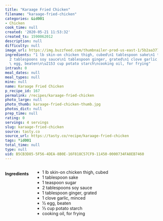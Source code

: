 ```yaml
---
title: "Karaage Fried Chicken"
filename: "karaage-fried-chicken"
categories: &id001
- Chicken
cook_time: null
created: '2020-05-21 11:53:32'
created_ts: 1590062012
description: null
difficulty: null
image_url: https://img.buzzfeed.com/thumbnailer-prod-us-east-1/5b2aa37781514ab68f18ae2a1ceb74e6/final3.jpg
ingredients: "1 lb skin-on chicken thigh, cubed\n1 tablespoon sake\n1 teaspoon sugar\n\
  2 tablespoons soy sauce\n1 tablespoon ginger, grated\n1 clove garlic, minced\n\xBD\
  \ egg, beaten\n\u2153 cup potato starch\ncooking oil, for frying"
intrash: 0
meal_dates: null
meal_types: null
mine: null
name: Karaage Fried Chicken
p_recipe_id: 167
permalink: /recipes/karaage-fried-chicken
photo_large: null
photo_thumb: karaage-fried-chicken-thumb.jpg
photos_dict: null
prep_time: null
rating: 0
servings: 4 servings
slug: karaage-fried-chicken
source: tasty.co
source_url: https://tasty.co/recipe/karaage-fried-chicken
tags: *id001
total_time: null
type: null
uid: B5CB3D85-5F56-4DEA-8B0E-16F818C57CF9-11450-0000734FA8EB7460
---
```

<div class="large-8 medium-7 columns" id="writeup">	</div><!-- #writeup -->
</div><!-- #row-one -->
<div class="row" id="row-two">	<div class="medium-4 small-5 columns" id="ingredients"><h4>Ingredients</h4><div class="box box-ingredients content"><ul>
<li>1 lb skin-on chicken thigh, cubed</li>
<li>1 tablespoon sake</li>
<li>1 teaspoon sugar</li>
<li>2 tablespoons soy sauce</li>
<li>1 tablespoon ginger, grated</li>
<li>1 clove garlic, minced</li>
<li>½ egg, beaten</li>
<li>⅓ cup potato starch</li>
<li>cooking oil, for frying</li>
</ul>
</div>	</div>	<div class="medium-6 small-7 columns" id="directions">	</div>